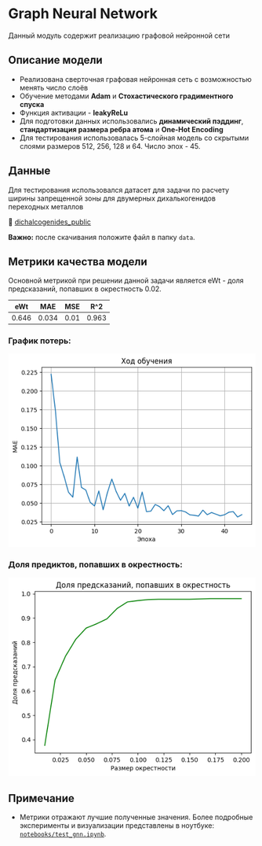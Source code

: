# Graph Neural Network

Данный модуль содержит реализацию графовой нейронной сети

## Описание модели

- Реализована сверточная графовая нейронная сеть с возможностью менять число слоёв
- Обучение методами **Adam** и **Стохастического градиментного спуска** 
- Функция активации - **leakyReLu**
- Для подготовки данных использовались **динамический пэддинг**, **стандартизация размера ребра атома** и **One-Hot Encoding**
- Для тестирования использовалась 5-слойная модель со скрытыми слоями размеров 512, 256, 128 и 64. Число эпох - 45.

## Данные

Для тестирования использовался датасет для задачи по расчету ширины запрещенной зоны для двумерных дихалькогенидов переходных металлов

🔗 [dichalcogenides_public](https://github.com/HSE-LAMBDA/IDAO-2022)

**Важно:** после скачивания положите файл в папку `data`.

## Метрики качества модели

Основной метрикой при решении данной задачи является eWt - доля предсказаний, попавших в окрестность 0.02. 

| eWt | MAE | MSE | R^2 |
|----------|-----------|--------|---------|
| 0.646   | 0.034   | 0.01  | 0.963  |

### График потерь:
![Loss Curve](images/loss_gnn.png)

### Доля предиктов, попавших в окрестность:
![eWt graph](images/ewt.png)

## Примечание

- Метрики отражают лучшие полученные значения. Более подробные эксперименты и визуализации представлены в ноутбуке: [`notebooks/test_gnn.ipynb`](../notebooks/test_gnn.ipynb).
